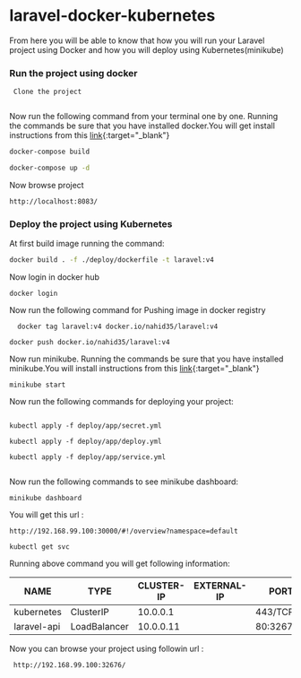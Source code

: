 

# laravel-docker-kubernetes

From here you will be able to know that how you will run your  Laravel project using Docker and how you will deploy using Kubernetes(minikube) 

### Run the project using docker

``` 
 Clone the project
 
 ```
 
 Now run the following command from your terminal one by one. Running the commands be sure that you have installed docker.You will get install instructions from this
 [link](https://docs.docker.com/){:target="_blank"}

```sh
docker-compose build

```


```sh
docker-compose up -d

```

Now browse project 

 ```
 http://localhost:8083/

```
 
### Deploy the project using Kubernetes

At first build image running the command:

```sh
docker build . -f ./deploy/dockerfile -t laravel:v4

```

Now login in docker hub

 ```
 docker login
 
 ```

Now run the following command for Pushing image in docker registry

```
  docker tag laravel:v4 docker.io/nahid35/laravel:v4
```

```
docker push docker.io/nahid35/laravel:v4

```

Now run minikube. Running the commands be sure that you have installed minikube.You will install instructions from this 
[link](https://kubernetes.io/docs/tasks/tools/install-minikube/){:target="_blank"}

```
minikube start

```

Now run the following commands for deploying your project:

```

kubectl apply -f deploy/app/secret.yml

kubectl apply -f deploy/app/deploy.yml

kubectl apply -f deploy/app/service.yml


``` 

Now run the following commands to see minikube dashboard:

```
minikube dashboard

```

You will get this url :

```
http://192.168.99.100:30000/#!/overview?namespace=default

```


``` 
kubectl get svc

```

Running above command you will get following information:


NAME     |     TYPE      |     CLUSTER-IP  |  EXTERNAL-IP   |  PORT(S)   |     AGE
---------|---------------|-----------------|----------------|------------|----------
kubernetes  |  ClusterIP  |    10.0.0.1   |  <none>      |  443/TCP      |  27d
laravel-api  | LoadBalancer  | 10.0.0.11  |  <pending>   |  80:32676/TCP  |  4m


Now you can browse your project using followin url :

```
 http://192.168.99.100:32676/

``` 
